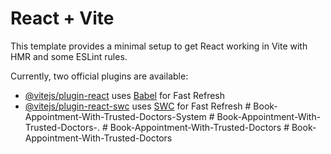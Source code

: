 # React + Vite

This template provides a minimal setup to get React working in Vite with HMR and some ESLint rules.

Currently, two official plugins are available:

- [@vitejs/plugin-react](https://github.com/vitejs/vite-plugin-react/blob/main/packages/plugin-react/README.md) uses [Babel](https://babeljs.io/) for Fast Refresh
- [@vitejs/plugin-react-swc](https://github.com/vitejs/vite-plugin-react-swc) uses [SWC](https://swc.rs/) for Fast Refresh
#   B o o k - A p p o i n t m e n t - W i t h - T r u s t e d - D o c t o r s - S y s t e m  
 #   B o o k - A p p o i n t m e n t - W i t h - T r u s t e d - D o c t o r s - .  
 #   B o o k - A p p o i n t m e n t - W i t h - T r u s t e d - D o c t o r s  
 #   B o o k - A p p o i n t m e n t - W i t h - T r u s t e d - D o c t o r s  
 